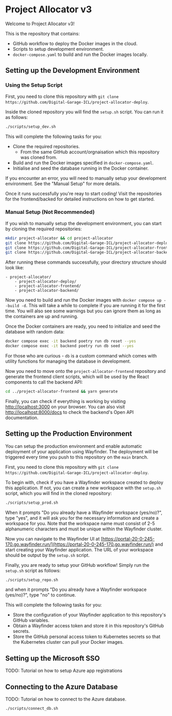 # Project Allocator v3

Welcome to Project Allocator v3!

This is the repository that contains:

* GitHub workflow to deploy the Docker images in the cloud.
* Scripts to setup development environment.
* `docker-compose.yaml` to build and run the Docker images locally.

## Setting up the Development Environment

### Using the Setup Script

First, you need to clone this repository with `git clone https://github.com/Digital-Garage-ICL/project-allocator-deploy`.

Inside the cloned repository you will find the `setup.sh` script. 
You can run it as follows:

```bash
./scripts/setup_dev.sh
```

This will complete the following tasks for you:

* Clone the required repositories.
    * From the same GitHub account/orgnaisation which this repository was cloned from.
* Build and run the Docker images specified in `docker-compose.yaml`.
* Initialise and seed the database running in the Docker container.

If you encounter an error, you will need to manually setup your development environment. 
See the "Manual Setup" for more details.

Once it runs successfully you're reay to start coding! 
Visit the repositories for the frontend/backed for detailed instructions on how to get started.

### Manual Setup (Not Recommended)

If you wish to manually setup the development environment, you can start by cloning the required repositories:

```bash
mkdir project-allocator && cd project-allocator
git clone https://github.com/Digital-Garage-ICL/project-allocator-deploy
git clone https://github.com/Digital-Garage-ICL/project-allocator-frontend
git clone https://github.com/Digital-Garage-ICL/project-allocator-backend
```

After running these commands successfully, your directory structure should look like:

```
- project-allocator/
    - project-allocator-deploy/
    - project-allocator-frontend/
    - project-allocator-backend/
```

Now you need to build and run the Docker images with `docker compose up --build -d`.
This will take a while to complete if you are running it for the first time.
You will also see some warnings but you can ignore them as long as the containers are up and running.

Once the Docker containers are ready, you need to initialize and seed the database with random data:

```bash
docker compose exec -it backend poetry run db reset --yes
docker compose exec -it backend poetry run db seed --yes
```

For those who are curious - `db` is a custom command which comes with utility functions for managing the database in development.

Now you need to move onto the `project-allocator-frontend` repository and generate the frontend client scripts, which will be used by the React components to call the backend API:

```bash
cd ../project-allocator-frontend && yarn generate
```

Finally, you can check if everything is working by visiting [http://localhost:3000](http://localhost:3000) on your browser. You can also visit [http://localhost:8000/docs](http://localhost:8000/docs) to check the backend's Open API documentation.

## Setting up the Production Environment

You can setup the production environment and enable automatic deployment of your application using Wayfinder.
The deployment will be triggered every time you push to this repository on the `main` branch.

First, you need to clone this repository with `git clone https://github.com/Digital-Garage-ICL/project-allocator-deploy`.

To begin with, check if you have a Wayfinder workspace created to deploy this application. 
If not, you can create a new workspace with the `setup.sh` script, which you will find in the cloned repository:

```bash
./scripts/setup_prod.sh
```

When it prompts "Do you already have a Wayfinder workspace (yes/no)?", type "yes", and it will ask you for the necessary information and create a workspace for you.
Note that the workspace name must consist of 2-5 alphanumeric characters and must be unique within the Wayfinder cluster.

Now you can navigate to the Wayfinder UI at [https://portal-20-0-245-170.go.wayfinder.run/](https://portal-20-0-245-170.go.wayfinder.run/) and start creating your Wayfinder application.
The URL of your workspace should be output by the `setup.sh` script.

Finally, you are ready to setup your GitHub workflow! Simply run the `setup.sh` script as follows:

```bash
./scripts/setup_repo.sh
```

and when it prompts "Do you already have a Wayfinder workspace (yes/no)?", type "no" to continue.

This will complete the following tasks for you:

* Store the configuration of your Wayfinder application to this repository's GitHub variables.
* Obtain a Wayfinder access token and store it in this repository's GitHub secrets.
* Store the GitHub personal access token to Kubernetes secrets so that the Kubernetes cluster can pull your Docker images.

## Setting up the Microsoft SSO

TODO: Tutorial on how to setup Azure app registrations

## Connecting to the Azure Database

TODO: Tutorial on how to connect to the Azure database.

```bash
./scripts/connect_db.sh
```